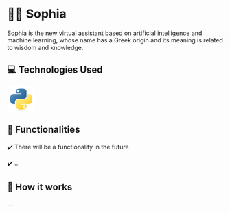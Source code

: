 # 🙎‍♀️ Sophia
<p>Sophia is the new virtual assistant based on artificial intelligence and machine learning, whose name has a Greek origin and its meaning is related to wisdom and knowledge.</p>

## :computer: Technologies Used
<div>
  <img align="center" alt="Python" height="60" width="65" src="https://raw.githubusercontent.com/devicons/devicon/master/icons/python/python-original.svg">
</div>

## :hammer: Functionalities
<p>✔️ There will be a functionality in the future</p>
<p>✔️ ...</p>

## 🎤 How it works
<p>...</p>

